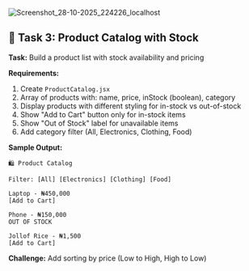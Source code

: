 ![Screenshot_28-10-2025_224226_localhost](https://github.com/user-attachments/assets/28092a35-eed0-4917-8e42-4f8fffca6c6b)


## 🎯 Task 3: Product Catalog with Stock

**Task:** Build a product list with stock availability and pricing

**Requirements:**
1. Create `ProductCatalog.jsx`
2. Array of products with: name, price, inStock (boolean), category
3. Display products with different styling for in-stock vs out-of-stock
4. Show "Add to Cart" button only for in-stock items
5. Show "Out of Stock" label for unavailable items
6. Add category filter (All, Electronics, Clothing, Food)

**Sample Output:**
```
🛍️ Product Catalog

Filter: [All] [Electronics] [Clothing] [Food]

Laptop - ₦450,000 
[Add to Cart]

Phone - ₦150,000
OUT OF STOCK

Jollof Rice - ₦1,500
[Add to Cart]
```

**Challenge:** Add sorting by price (Low to High, High to Low)
